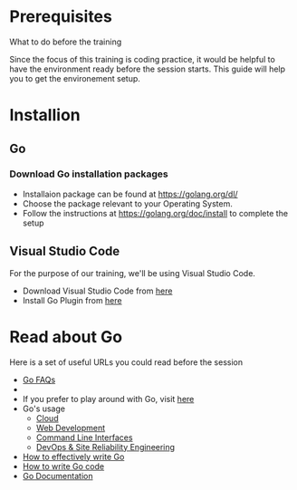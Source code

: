 # Prerequisites
What to do before the training

Since the focus of this training is coding practice, it would be helpful to have the environment ready before the session starts. This guide will help you to get the environement setup. 


# Installion
## Go

### Download Go installation packages
- Installaion package can be found at https://golang.org/dl/
- Choose the package relevant to your Operating System. 
- Follow the instructions at https://golang.org/doc/install to complete the setup

## Visual Studio Code
For the purpose of our training, we'll be using Visual Studio Code. 
- Download Visual Studio Code from [here](https://code.visualstudio.com/Download)
- Install Go Plugin from [here](https://marketplace.visualstudio.com/items?itemName=ms-vscode.Go)

# Read about Go
Here is a set of useful URLs you could read before the session

- [Go FAQs](https://golang.org/doc/faq)
- 
- If you prefer to play around with Go, visit [here](https://play.golang.org/)
- Go's usage
    - [Cloud](https://go.dev/solutions/cloud/)
    - [Web Development](https://go.dev/solutions/webdev/)
    - [Command Line Interfaces](https://go.dev/solutions/clis/)
    - [DevOps & Site Reliability Engineering](https://go.dev/solutions/devops/)
- [How to effectively write Go](https://golang.org/doc/effective_go.html)
- [How to write Go code](https://golang.org/doc/code.html)
- [Go Documentation](https://golang.org/doc/)
